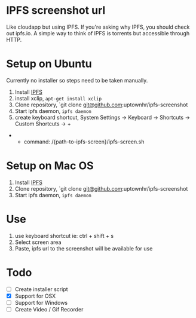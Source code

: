 # IPFS screenshot url

Like cloudapp but using IPFS. If you're asking why IPFS, you should check out ipfs.io. A simple way to think of IPFS is torrents but accessible through HTTP. 

# Setup on Ubuntu
Currently no installer so steps need to be taken manually.

1. Install [IPFS](https://ipfs.io/docs/install/)
2. install xclip, `apt-get install xclip`
3. Clone repository, `git clone git@github.com:uptownhr/ipfs-screenshot
4. Start ipfs daemon, `ipfs daemon`
5. create keyboard shortcut, System Settings -> Keyboard -> Shortcuts -> Custom Shortcuts -> +
- - command: /{path-to-ipfs-screen}/ipfs-screen.sh

# Setup on Mac OS

1. Install [IPFS](https://ipfs.io/docs/install/)
2. Clone repository, `git clone git@github.com:uptownhr/ipfs-screenshot
3. Start ipfs daemon, `ipfs daemon`


# Use
1. use keyboard shortcut ie: ctrl + shift + s
2. Select screen area
3. Paste, ipfs url to the screenshot will be available for use



# Todo
- [ ] Create installer script
- [x] Support for OSX 
- [ ] Support for Windows
- [ ] Create Video / Gif Recorder

